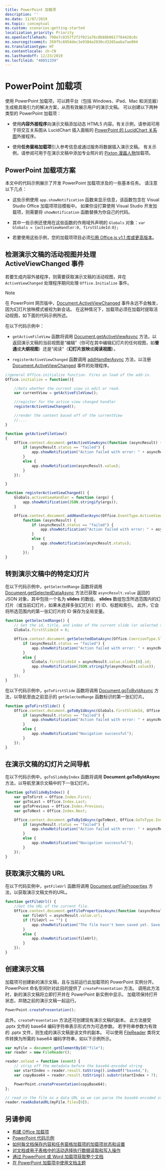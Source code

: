 ```yaml
---
title: PowerPoint 加载项
description: ''
ms.date: 11/07/2019
ms.topic: conceptual
ms.custom: scenarios:getting-started
localization_priority: Priority
ms.openlocfilehash: 798e7c8357f2f2f021a76c0b88b0617764428c8c
ms.sourcegitcommit: 350f5c6954dec3e9384e2030cd3265aaba7ae904
ms.translationtype: HT
ms.contentlocale: zh-CN
ms.lasthandoff: 12/23/2019
ms.locfileid: "40851339"
---
```

# <a name="powerpoint-add-ins"></a>PowerPoint 加载项

使用 PowerPoint 加载项，可以跨平台（包括 Windows、iPad、Mac 和浏览器）生成极具吸引力的解决方案，从而有效展示用户的演示文稿。 可以创建以下两种类型的 PowerPoint 加载项：

- 使用**内容外接程序**向演示文稿添加动态 HTML5 内容。有关示例，请参阅可用于将交互关系图从 LucidChart 插入面板的 [PowerPoint 的 LucidChart 关系图](https://appsource.microsoft.com/product/office/WA104380117)外接程序。

- 使用**任务窗格加载项**引入参考信息或通过服务将数据插入演示文稿。 有关示例，请参阅可用于在演示文稿中添加专业照片的 [Pixton 漫画人物](https://appsource.microsoft.com/product/office/WA104380907)加载项。

## <a name="powerpoint-add-in-scenarios"></a>PowerPoint 加载项方案

本文中的代码示例展示了开发 PowerPoint 加载项涉及的一些基本任务。 请注意以下几点：

- 这些示例使用 `app.showNotification` 函数来显示信息，该函数包含在 Visual Studio Office 加载项项目模板中。 如果你没打算使用 Visual Studio 开发加载项，则需要将 `showNotification` 函数替换为你自己的代码。

- 其中一些示例还使用在这些函数的作用域外声明的 `Globals` 对象：`var Globals = {activeViewHandler:0, firstSlideId:0};`

- 若要使用这些示例，您的加载项项目必须[引用 Office.js v1.1 库或更高版本](../develop/referencing-the-javascript-api-for-office-library-from-its-cdn.md)。

## <a name="detect-the-presentations-active-view-and-handle-the-activeviewchanged-event"></a>检测演示文稿的活动视图并处理 ActiveViewChanged 事件

若要生成内容外接程序，则需要获取演示文稿的活动视图，并在 `ActiveViewChanged` 处理程序期间处理 `Office.Initialize` 事件。

> [!NOTE]
> 在 PowerPoint 网页版中，[Document.ActiveViewChanged](/javascript/api/office/office.document) 事件永远不会触发，因为幻灯片放映模式被视为新会话。 在这种情况下，加载项必须在加载时提取活动视图，如下面的代码示例所述。

在以下代码示例中：

- `getActiveFileView` 函数将调用 [Document.getActiveViewAsync](/javascript/api/office/office.document#getactiveviewasync-options--callback-) 方法，以返回演示文稿的当前视图是“编辑”（你可在其中编辑幻灯片的任何视图，如**普通**或**大纲视图**）还是“阅读”（**幻灯片放映**或**阅读视图**）。

- `registerActiveViewChanged` 函数调用 [addHandlerAsync](/javascript/api/office/office.document#addhandlerasync-eventtype--handler--options--callback-) 方法，以注册 [Document.ActiveViewChanged](/javascript/api/office/office.document) 事件的处理程序。


```js
//general Office.initialize function. Fires on load of the add-in.
Office.initialize = function(){

    //Gets whether the current view is edit or read.
    var currentView = getActiveFileView();

    //register for the active view changed handler
    registerActiveViewChanged();

    //render the content based off of the currentView
    //....
}

function getActiveFileView()
{
    Office.context.document.getActiveViewAsync(function (asyncResult) {
        if (asyncResult.status == "failed") {
            app.showNotification("Action failed with error: " + asyncResult.error.message);
        }
        else {
            app.showNotification(asyncResult.value);
        }
    });

}

function registerActiveViewChanged() {
    Globals.activeViewHandler = function (args) {
        app.showNotification(JSON.stringify(args));
    }

    Office.context.document.addHandlerAsync(Office.EventType.ActiveViewChanged, Globals.activeViewHandler,
        function (asyncResult) {
            if (asyncResult.status == "failed") {
                app.showNotification("Action failed with error: " + asyncResult.error.message);
            }
            else {
                app.showNotification(asyncResult.status);
            }
        });
}
```

## <a name="navigate-to-a-particular-slide-in-the-presentation"></a>转到演示文稿中的特定幻灯片

在以下代码示例中，`getSelectedRange` 函数将调用 [Document.getSelectedDataAsync](/javascript/api/office/office.document#getselecteddataasync-coerciontype--options--callback-) 方法已获取 `asyncResult.value` 返回的 JSON 对象，其中包括一个名为 **slides** 的数组。 **slides** 数组包含所选范围内的幻灯片（或当前幻灯片，如果未选择多张幻灯片）的 ID、标题和索引。 此外，它会将所选范围内的第一张幻灯片的 ID 保存为全局变量。

```js
function getSelectedRange() {
    // Get the id, title, and index of the current slide (or selected slides) and store the first slide id */
    Globals.firstSlideId = 0;

    Office.context.document.getSelectedDataAsync(Office.CoercionType.SlideRange, function (asyncResult) {
        if (asyncResult.status == "failed") {
            app.showNotification("Action failed with error: " + asyncResult.error.message);
        }
        else {
            Globals.firstSlideId = asyncResult.value.slides[0].id;
            app.showNotification(JSON.stringify(asyncResult.value));
        }
    });
}
```

在以下代码示例中，`goToFirstSlide` 函数将调用 [Document.goToByIdAsync](/javascript/api/office/office.document#gotobyidasync-id--gototype--options--callback-) 方法，以导航至由之前显示的 `getSelectedRange` 函数标识的第一张幻灯片。

```js
function goToFirstSlide() {
    Office.context.document.goToByIdAsync(Globals.firstSlideId, Office.GoToType.Slide, function (asyncResult) {
        if (asyncResult.status == "failed") {
            app.showNotification("Action failed with error: " + asyncResult.error.message);
        }
        else {
            app.showNotification("Navigation successful");
        }
    });
}
```

## <a name="navigate-between-slides-in-the-presentation"></a>在演示文稿的幻灯片之间导航

在以下代码示例中，`goToSlideByIndex` 函数将调用 **Document.goToByIdAsync** 方法，以导航至演示文稿中的下一张幻灯片。

```js
function goToSlideByIndex() {
    var goToFirst = Office.Index.First;
    var goToLast = Office.Index.Last;
    var goToPrevious = Office.Index.Previous;
    var goToNext = Office.Index.Next;

    Office.context.document.goToByIdAsync(goToNext, Office.GoToType.Index, function (asyncResult) {
        if (asyncResult.status == "failed") {
            app.showNotification("Action failed with error: " + asyncResult.error.message);
        }
        else {
            app.showNotification("Navigation successful");
        }
    });
}
```

## <a name="get-the-url-of-the-presentation"></a>获取演示文稿的 URL

在以下代码实例中，`getFileUrl` 函数将调用 [Document.getFileProperties](/javascript/api/office/office.document#getfilepropertiesasync-options--callback-) 方法，以获取演示文稿文件的URL。

```js
function getFileUrl() {
    //Get the URL of the current file.
    Office.context.document.getFilePropertiesAsync(function (asyncResult) {
        var fileUrl = asyncResult.value.url;
        if (fileUrl == "") {
            app.showNotification("The file hasn't been saved yet. Save the file and try again");
        }
        else {
            app.showNotification(fileUrl);
        }
    });
}
```

## <a name="create-a-presentation"></a>创建演示文稿

加载项可创建新的演示文稿，且与当前运行此加载项的 PowerPoint 实例分开。 PowerPoint 命名空间针对此目的提供了 `createPresentation` 方法。 调用此方法时，新的演示文稿将立即打开并在 PowerPoint 新实例中显示。 加载项保持打开状态，并随之前的演示文稿一起运行。

```js
PowerPoint.createPresentation();
```

此外，`createPresentation` 方法还可创建现有演示文稿的副本。 此方法接受 .pptx 文件的 base64 编码字符串表示形式作为可选参数。 若字符串参数为有效的 .pptx 文件，则生成的演示文稿是该文件的副本。 可以使用 [FileReader](https://developer.mozilla.org/docs/Web/API/FileReader) 类将文件转换为所需的 base64 编码字符串，如以下示例所示。

```js
var myFile = document.getElementById("file");
var reader = new FileReader();

reader.onload = function (event) {
    // strip off the metadata before the base64-encoded string
    var startIndex = reader.result.toString().indexOf("base64,");
    var copyBase64 = reader.result.toString().substr(startIndex + 7);

    PowerPoint.createPresentation(copyBase64);
};

// read in the file as a data URL so we can parse the base64-encoded string
reader.readAsDataURL(myFile.files[0]);
```

## <a name="see-also"></a>另请参阅

- [构建 Office 加载项](../overview/office-add-ins-fundamentals.md)
- [PowerPoint 代码示例](https://developer.microsoft.com/office/gallery/?filterBy=Samples,PowerPoint)
- [如何每文档保存内容和任务窗格加载项的加载项状态和设置](../develop/persisting-add-in-state-and-settings.md#how-to-save-add-in-state-and-settings-per-document-for-content-and-task-pane-add-ins)
- [对文档或电子表格中的活动选择执行数据读取和写入操作](../develop/read-and-write-data-to-the-active-selection-in-a-document-or-spreadsheet.md)
- [通过 PowerPoint 或 Word 加载项获取整个文档](../powerpoint/get-the-whole-document-from-an-add-in-for-powerpoint.md)
- [在 PowerPoint 加载项中使用文档主题](use-document-themes-in-your-powerpoint-add-ins.md)
